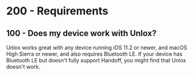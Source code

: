 # 200 - Requirements

## 100 - Does my device work with Unlox?
Unlox works great with any device running iOS 11.2 or newer, and macOS High Sierra or newer, and also requires Bluetooth LE. If your device has Bluetooth LE but doesn't fully support Handoff, you might find that Unlox doesn't work.

